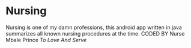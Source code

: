 # Nursing
Nursing is one of my damn professions, this android app written in java summarizes all known nursing procedures at the time.
CODED BY
Nurse Mbale Prince
<i>To Love And Serve</i>
